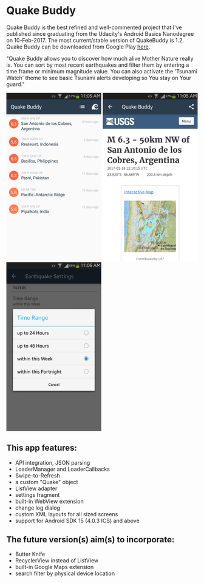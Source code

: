 # Quake Buddy

Quake Buddy is the best refined and well-commented project that I've published since graduating from the Udacity's Android Basics Nanodegree on 10-Feb-2017. The most current/stable version of QuakeBuddy is 1.2. Quake Buddy can be downloaded from Google Play <a href="https://play.google.com/store/apps/details?id=com.gumgoose.app.quakebuddy" target="_BLANK">here</a>.

"Quake Buddy allows you to discover how much alive Mother Nature really is. You can sort by most recent earthquakes and filter them by entering a time frame or minimum magnitude value. You can also activate the 'Tsunami Watch' theme to see basic Tsunami alerts developing so You stay on Your guard."

<img src="https://raw.githubusercontent.com/learn-mobile-16/QuakeBuddy/master/artwork/v1.2-pic1.png" width="250" />
<img src="https://raw.githubusercontent.com/learn-mobile-16/QuakeBuddy/master/artwork/v1.2-pic3.png" width="250" />
<img src="https://raw.githubusercontent.com/learn-mobile-16/QuakeBuddy/master/artwork/v1.2-pic2.png" width="250" />

## This app features:
- API integration, JSON parsing
- LoaderManager and LoaderCallbacks
- Swipe-to-Refresh
- a custom "Quake" object
- ListView adapter
- settings fragment
- built-in WebView extension
- change log dialog
- custom XML layouts for all sized screens
- support for Android SDK 15 (4.0.3 ICS) and above

## The future version(s) aim(s) to incorporate:
- Butter Knife
- RecyclerView instead of ListView
- built-in Google Maps extension
- search filter by physical device location

